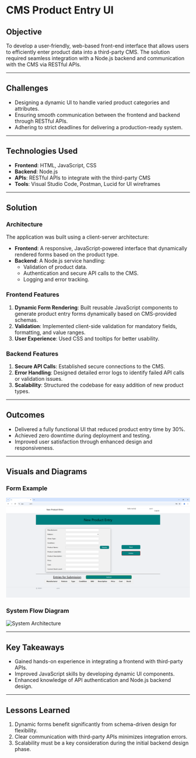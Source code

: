# CMS Product Entry UI

## Objective
To develop a user-friendly, web-based front-end interface that allows users to efficiently enter product data into a third-party CMS. The solution required seamless integration with a Node.js backend and communication with the CMS via RESTful APIs.

---

## Challenges
- Designing a dynamic UI to handle varied product categories and attributes.
- Ensuring smooth communication between the frontend and backend through RESTful APIs.
- Adhering to strict deadlines for delivering a production-ready system.

---

## Technologies Used
- **Frontend**: HTML, JavaScript, CSS
- **Backend**: Node.js
- **APIs**: RESTful APIs to integrate with the third-party CMS
- **Tools**: Visual Studio Code, Postman, Lucid for UI wireframes

---

## Solution

### **Architecture**
The application was built using a client-server architecture:
- **Frontend**: A responsive, JavaScript-powered interface that dynamically rendered forms based on the product type.
- **Backend**: A Node.js service handling:
  - Validation of product data.
  - Authentication and secure API calls to the CMS.
  - Logging and error tracking.

### **Frontend Features**
1. **Dynamic Form Rendering**: Built reusable JavaScript components to generate product entry forms dynamically based on CMS-provided schemas.
2. **Validation**: Implemented client-side validation for mandatory fields, formatting, and value ranges.
3. **User Experience**: Used CSS and tooltips for better usability.

### **Backend Features**
1. **Secure API Calls**: Established secure connections to the CMS.
2. **Error Handling**: Designed detailed error logs to identify failed API calls or validation issues.
3. **Scalability**: Structured the codebase for easy addition of new product types.

---

## Outcomes
- Delivered a fully functional UI that reduced product entry time by 30%.
- Achieved zero downtime during deployment and testing.
- Improved user satisfaction through enhanced design and responsiveness.

---

## Visuals and Diagrams
### **Form Example**
![Form Example](../media/cms-ui-screenshot.png)

### **System Flow Diagram**
![System Architecture](../media/cms-ui-architecture.png)

---

## Key Takeaways
- Gained hands-on experience in integrating a frontend with third-party APIs.
- Improved JavaScript skills by developing dynamic UI components.
- Enhanced knowledge of API authentication and Node.js backend design.

---

## Lessons Learned
1. Dynamic forms benefit significantly from schema-driven design for flexibility.
2. Clear communication with third-party APIs minimizes integration errors.
3. Scalability must be a key consideration during the initial backend design phase.

